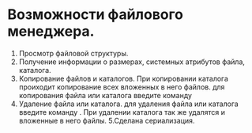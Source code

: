 # Возможности файлового менеджера.
1. Просмотр файловой структуры.
2. Получение информации о размерах, системных атрибутов файла, каталога.
3. Копирование файлов и каталогов. При копировании каталога проиходит копирование всех вложенных в него файлов.
 для копирования файла или каталога введите команду <cp>
4. Удаление файла или каталога.
 для удаления файла или каталога введите команду <delete>. При удалении каталога так же удалятся и вложенные в него файлы.
5.Сделана сериализация.
 
